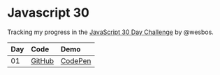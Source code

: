 # Javascript 30

Tracking my progress in the [JavaScript 30 Day Challenge](https://javascript30.com/) by @wesbos.

| Day | Code | Demo |
| :--- | :--- | :--- |
| 01 | [GitHub](Day-01-Javascript-Drum-Kit) | [CodePen](https://codepen.com)

